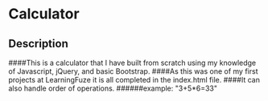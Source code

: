 # Calculator

## Description

####This is a calculator that I have built from scratch using my knowledge of Javascript, jQuery, and basic Bootstrap. 
####As this was one of my first projects at LearningFuze it is all completed in the index.html file.
####It can also handle order of operations.
######example: "3+5*6=33"
